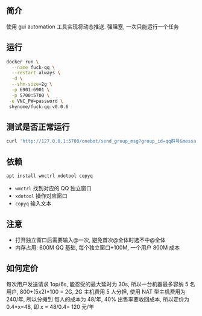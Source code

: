 ## 简介

使用 gui automation 工具实现将动态推送. 强阻塞, 一次只能运行一个任务

## 运行

```sh
docker run \
  --name fuck-qq \
  --restart always \
  -d \
  --shm-size=2g \
  -p 6901:6901 \
  -p 5700:5700 \
 -e VNC_PW=password \
 shynome/fuck-qq:v0.0.6
```

## 测试是否正常运行

```sh
curl 'http://127.0.0.1:5700/onebot/send_group_msg?group_id=qq群号&message=hello'
```

## 依赖

```sh
apt install wmctrl xdotool copyq
```

- `wmctrl` 找到对应的 QQ 独立窗口
- `xdotool` 操作对应窗口
- `copyq` 输入文本

## 注意

- 打开独立窗口后需要输入@一次, 避免首次@全体时选不中@全体
- 内存占用: 600M QQ 基础, 每个独立窗口+100M, 一个用户 800M 成本

## 如何定价

每次用户发送请求 1op/6s, 能忍受的最大延时为 30s, 所以一台机器最多容纳 5 名用户,
800+(5x2)\*100 = 2G, 2G 主机费用 5 人分担, 使用 NAT 型主机费用为 240/年, 所以分摊到
每人的成本为 48/年, 40% 出售率要收回成本, 所以定价为 0.4\*x=48, 即 x = 48/0.4= 120 元/年
